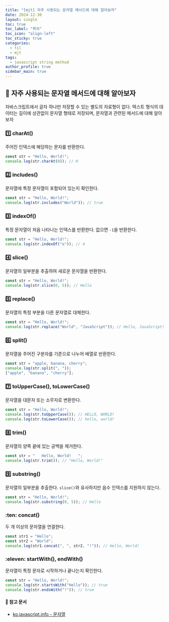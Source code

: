 ```yaml
---
title: "[mjt] 자주 사용되는 문자열 메서드에 대해 알아보자"
date: 2024-12-30
layout: single
toc: true
toc_label: "목차"
toc_icon: "align-left"
toc_sticky: true
categories:
  - til
  - mjt
tags:
  - javascript string method
author_profile: true
sidebar_main: true
---
```


## :ledger: 자주 사용되는 문자열 메서드에 대해 알아보자

자바스크립트에서 글자 하나만 저장할 수 있는 별도의 자료형이 없다. 텍스트 형식의 데이터는 길이에 상관없이 문자열 형태로 저장되며, 문자열과 관련된 메서드에 대해 알아보자

### :one: charAt()

주어진 인덱스에 해당하는 문자를 반환한다.

```javascript
const str = "Hello, World!";
console.log(str.charAt(0)); // H
```

### :two: includes()

문자열에 특정 문자열이 포함되어 있는지 확인한다.

```javascript
const str = "Hello, World!";
console.log(str.includes("World")); // true
```

### :three: indexOf()

특정 문자열이 처음 나타나는 인덱스를 반환한다. 없으면 `-1`을 반환한다.

```javascript
const str = "Hello, World!";
console.log(str.indexOf("o")); // 4
```

### :four: slice()

문자열의 일부분을 추출하여 새로운 문자열을 반환한다.

```javascript
const str = "Hello, World!";
console.log(str.slice(0, 5)); // Hello
```

### :five: replace()

문자열의 특정 부분을 다른 문자열로 대체한다.

```javascript
const str = "Hello, World!";
console.log(str.replace("World", "JavaScript")); // Hello, JavaScript!
```

### :six: split()

문자열을 주어진 구분자를 기준으로 나누어 배열로 반환한다.

```javascript
const str = "apple, banana, cherry";
console.log(str.split(", "));
["apple", "banana", "cherry"];
```

### :seven: toUpperCase(), toLowerCase()

문자열을 대문자 또는 소무자로 변환한다.

```javascript
const str = "Hello, World!";
console.log(str.toUpperCase()); // HELLO, WORLD!
console.log(str.toLowerCase()); // hello, world!
```

### :eight: trim()

문자열의 양쪽 끝에 있는 공백을 제거한다.

```javascript
const str = "   Hello, World!   ";
console.log(str.trim()); // "Hello, World!"
```

### :nine: substring()

문자열의 일부분을 추출한다. `slice()`와 유사하지만 음수 인덱스를 지원하지 않는다.

```javascript
const str = "Hello, World!";
console.log(str.substring(0, 5)); // Hello
```

### :ten: concat()

두 개 이상의 문자열을 연결한다.

```javascript
const str1 = "Hello";
const str2 = "World";
console.log(str1.concat(", ", str2, "!")); // Hello, World!
```

### :eleven: startWith(), endWith()

문자열이 특정 문자로 시작하거나 끝나는지 확인한다.

```javascript
const str = "Hello, World!";
console.log(str.startsWith("Hello")); // true
console.log(str.endsWith("!")); // true
```

#### :pushpin: 참고 문서

- [ko.javascript.info - 문자열](https://ko.javascript.info/string)

